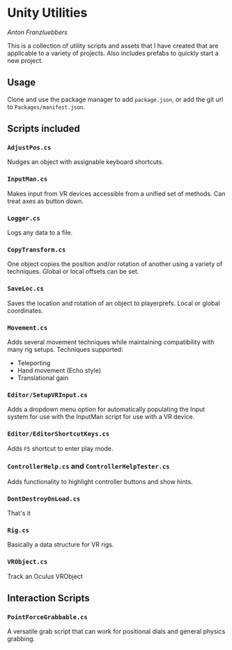 # Unity Utilities

*Anton Franzluebbers*

This is a collection of utility scripts and assets that I have created that are applicable to a variety of projects.
Also includes prefabs to quickly start a new project.

## Usage
Clone and use the package manager to add `package.json`, or add the git url to `Packages/manifest.json`.

## Scripts included

### `AdjustPos.cs`
Nudges an object with assignable keyboard shortcuts.

### `InputMan.cs`
Makes input from VR devices accessible from a unified set of methods. Can treat axes as button down.

### `Logger.cs`
Logs any data to a file.

### `CopyTransform.cs`
One object copies the position and/or rotation of another using a variety of techniques. Global or local offsets can be set.

### `SaveLoc.cs`
Saves the location and rotation of an object to playerprefs. Local or global coordinates.

### `Movement.cs`
Adds several movement techniques while maintaining compatibility with many rig setups.
Techniques supported:
 - Teleporting
 - Hand movement (Echo style)
 - Translational gain

### `Editor/SetupVRInput.cs`
Adds a dropdown menu option for automatically populating the Input system for use with the InputMan script for use with a VR device.

### `Editor/EditorShortcutKeys.cs`
Adds `F5` shortcut to enter play mode.

### `ControllerHelp.cs` and `ControllerHelpTester.cs`
Adds functionality to highlight controller buttons and show hints.

### `DontDestroyOnLoad.cs`
That's it

### `Rig.cs`
Basically a data structure for VR rigs.

### `VRObject.cs`
Track an Oculus VRObject


## Interaction Scripts

### `PointForceGrabbable.cs`
A versatile grab script that can work for positional dials and general physics grabbing.